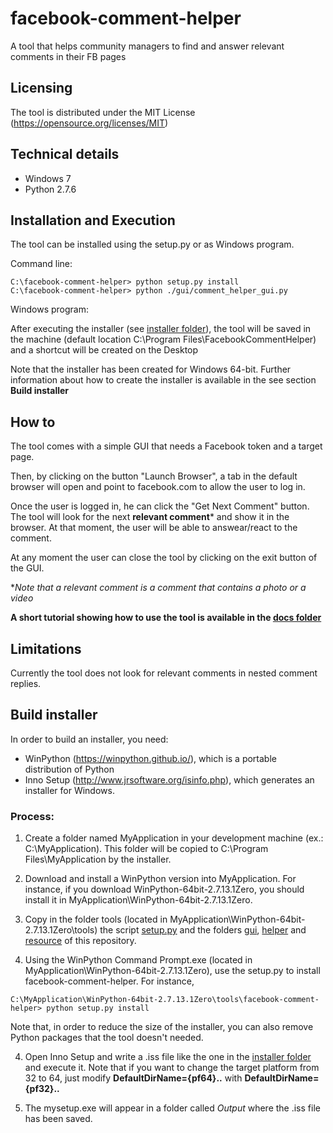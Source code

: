 # facebook-comment-helper
A tool that helps community managers to find and answer relevant comments in their FB pages

## Licensing
The tool is distributed under the MIT License (https://opensource.org/licenses/MIT)

## Technical details
- Windows 7
- Python 2.7.6

## Installation and Execution
The tool can be installed using the setup.py or as Windows program.

Command line:
```
C:\facebook-comment-helper> python setup.py install
C:\facebook-comment-helper> python ./gui/comment_helper_gui.py
```

Windows program:

After executing the installer (see [installer folder](tree/master/installer)), 
the tool will be saved in the machine (default location C:\Program Files\FacebookCommentHelper) and a shortcut will be created on the Desktop

Note that the installer has been created for Windows 64-bit. Further information about how to create the installer is available in the see section **Build installer** 

## How to
The tool comes with a simple GUI that needs a Facebook token and a target page.

Then, by clicking on the button "Launch Browser", a tab in the default browser will open and point to facebook.com 
to allow the user to log in.

Once the user is logged in, he can click the "Get Next Comment" button. The tool will look for the next 
**relevant comment*** and show it in the browser. At that moment, the user will be able to answear/react to the comment.

At any moment the user can close the tool by clicking on the exit button of the GUI.

**Note that a relevant comment is a comment that contains a photo or a video*

**A short tutorial showing how to use the tool is available in the [docs folder](tree/master/docs)**

## Limitations
Currently the tool does not look for relevant comments in nested comment replies.

## Build installer
In order to build an installer, you need:

- WinPython (https://winpython.github.io/), which is a portable distribution of Python
- Inno Setup (http://www.jrsoftware.org/isinfo.php), which generates an installer for Windows.

### Process:

1. Create a folder named MyApplication in your development machine (ex.: C:\MyApplication\). This folder will be copied to C:\Program Files\MyApplication by the installer.

2. Download and install a WinPython version into MyApplication. For instance, if you download WinPython-64bit-2.7.13.1Zero, you should install it in MyApplication\WinPython-64bit-2.7.13.1Zero.

3. Copy in the folder tools (located in MyApplication\WinPython-64bit-2.7.13.1Zero\tools) the script [setup.py](blob/master/setup.py) and the folders [gui](tree/master/gui), [helper](tree/master/helper) and [resource](tree/master/resource) of this repository.

3. Using the WinPython Command Prompt.exe (located in MyApplication\WinPython-64bit-2.7.13.1Zero), use the setup.py to install facebook-comment-helper. For instance,
```
C:\MyApplication\WinPython-64bit-2.7.13.1Zero\tools\facebook-comment-helper> python setup.py install
```
Note that, in order to reduce the size of the installer, you can also remove Python packages that the tool doesn't needed.

4. Open Inno Setup and write a .iss file like the one in the [installer folder](blob/master/installation/installation.iss) and execute it. Note that if you want to change the target platform from 32 to 64, just modify **DefaultDirName={pf64}..** with **DefaultDirName={pf32}..**

5. The mysetup.exe will appear in a folder called *Output* where the .iss file has been saved.

